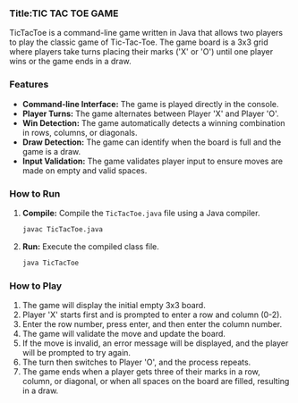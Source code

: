 ### Title:TIC TAC TOE GAME
TicTacToe is a command-line game written in Java that allows two players to play the classic game of Tic-Tac-Toe. The game board is a 3x3 grid where players take turns placing their marks ('X' or 'O') until one player wins or the game ends in a draw.

### Features

  * **Command-line Interface:** The game is played directly in the console.
  * **Player Turns:** The game alternates between Player 'X' and Player 'O'.
  * **Win Detection:** The game automatically detects a winning combination in rows, columns, or diagonals.
  * **Draw Detection:** The game can identify when the board is full and the game is a draw.
  * **Input Validation:** The game validates player input to ensure moves are made on empty and valid spaces.

### How to Run

1.  **Compile:** Compile the `TicTacToe.java` file using a Java compiler.
    ```bash
    javac TicTacToe.java
    ```
2.  **Run:** Execute the compiled class file.
    ```bash
    java TicTacToe
    ```

### How to Play

1.  The game will display the initial empty 3x3 board.
2.  Player 'X' starts first and is prompted to enter a row and column (0-2).
3.  Enter the row number, press enter, and then enter the column number.
4.  The game will validate the move and update the board.
5.  If the move is invalid, an error message will be displayed, and the player will be prompted to try again.
6.  The turn then switches to Player 'O', and the process repeats.
7.  The game ends when a player gets three of their marks in a row, column, or diagonal, or when all spaces on the board are filled, resulting in a draw.
